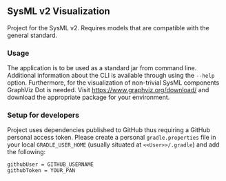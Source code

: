 ## SysML v2 Visualization

Project for the SysML v2. Requires models that are compatible with the general standard.

### Usage

The application is to be used as a standard jar from command line. Additional information about the CLI is available through using the `--help` option.
Furthermore, for the visualization of non-trivial SysML components GraphViz Dot is needed. Visit https://www.graphviz.org/download/ and download the appropriate package for your environment.

### Setup for developers

Project uses dependencies published to GitHub thus requiring a GitHub personal access token.
Please create a personal `gradle.properties` file in your local `GRADLE_USER_HOME` (usually situated at `<<User>>/.gradle`)
and add the following:
```
githubUser = GITHUB_USERNAME
githubToken = YOUR_PAN
```
